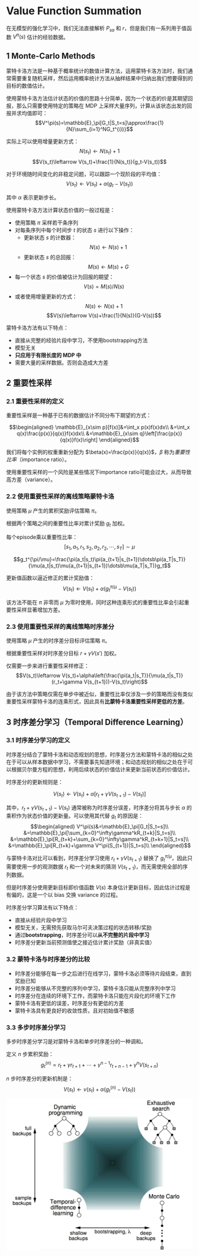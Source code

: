 # Value Function Summation

在无模型的强化学习中，我们无法直接解析 $P_{sa}$ 和 $r$，但是我们有一系列用于值函数 $V^\pi(s)$ 估计的经验数据。

## 1 Monte-Carlo Methods

蒙特卡洛方法是一种基于概率统计的数值计算方法，运用蒙特卡洛方法时，我们通常需要重复随机采样，然后运用概率统计方法从抽样结果中归纳出我们想要得到的目标的数值估计。

使用蒙特卡洛方法估计状态的价值的思路十分简单，因为一个状态的价是其期望回报，那么只需要使用特定的策略在 MDP 上采样大量序列，计算从该状态出发的回报并求均值即可：
$$V^\pi(s)=\mathbb{E}_\pi[G_t|S_t=s]\approx\frac{1}{N}\sum_{i=1}^NG_t^{(i)}$$

实际上可以使用增量更新方式：
$$N(s_t)\leftarrow N(s_t)+1$$
$$V(s_t)\leftarrow V(s_t)+\frac{1}{N(s_t)}(g_t-V(s_t))$$

对于环境随时间变化的非稳定问题，可以跟踪一个现阶段的平均值：
$$V(s_t)\leftarrow V(s_t)+\alpha(g_t-V(s_t))$$

其中 $\alpha$ 表示更新步长。

使用蒙特卡洛方法计算状态价值的一般过程是：

- 使用策略 $\pi$ 采样若干条序列
- 对每条序列中每个时间步 $t$ 的状态 $s$ 进行以下操作：
  - 更新状态 $s$ 的计数器：
    $$N(s)\leftarrow N(s)+1$$
  - 更新状态 $s$ 的总回报：
    $$M(s)\leftarrow M(s)+G$$
- 每一个状态 $s$ 的价值被估计为回报的期望：
    $$V(s)=M(s)/N(s)$$
- 或者使用增量更新的方式：
    $$N(s)\leftarrow N(s)+1$$
    $$V(s)\leftarrow V(s)+\frac{1}{N(s)}(G-V(s))$$

蒙特卡洛方法有以下特点：

- 直接从完整的经验片段中学习，不使用bootstrapping方法
- 模型无关
- **只应用于有限长度的 MDP 中**
- 需要大量的采样数据。否则会造成大方差

## 2 重要性采样

### 2.1 重要性采样的定义

重要性采样是一种基于已有的数据估计不同分布下期望的方式：

$$\begin{aligned}
    \mathbb{E}_{x\sim p}[f(x)]&=\int_x p(x)f(x)dx\\
    &=\int_x q(x)\frac{p(x)}{q(x)}f(x)dx\\
    &=\mathbb{E}_{x\sim q}\left[\frac{p(x)}{q(x)}f(x)\right]
\end{aligned}$$

我们将每个实例的权重重新分配为 $\beta(x)=\frac{p(x)}{q(x)}$，$\beta$ 称为*重要性比率*（importance ratio）。

使用重要性采样的一个风险是某些情况下importance ratio可能会过大，从而导致高方差（variance）。

### 2.2 使用重要性采样的离线策略蒙特卡洛

使用策略 $\mu$ 产生的累积奖励评估策略 $\pi$。

根据两个策略之间的重要性比率对累计奖励 $g_t$ 加权。

每个episode乘以重要性比率：
$$[s_1,a_1,r_1,s_2,a_2,r_2,\dotsb,s_T]\sim\mu$$

$$g_t^{\pi/\mu}=\frac{\pi(a_t|s_t)\pi(a_{t+1}|s_{t+1})\dotsb\pi(a_T|s_T)}{\mu(a_t|s_t)\mu(a_{t+1}|s_{t+1})\dotsb\mu(a_T|s_T)}g_t$$

更新值函数以逼近修正的累计奖励值：
$$V(s_t)\leftarrow V(s_t)+\alpha\left(g_t^{\pi/\mu}-V(s_t)\right)$$

该方法不能在 $\pi$ 非零而 $\mu$ 为零时使用，同时这种连乘形式的重要性比率会引起重要性采样显著增加方差。

### 2.3 使用重要性采样的离线策略时序差分

使用策略 $\mu$ 产生的时序差分目标评估策略 $\pi$。

根据重要性采样对时序差分目标 $r+\gamma V(s')$ 加权。

仅需要一步来进行重要性采样修正：
$$V(s_t)\leftarrow V(s_t)+\alpha\left(\frac{\pi(a_t|s_T)}{\mu(a_t|s_T)}(r_t+\gamma V(s_{t+1}))-V(s_t)\right)$$

由于该方法中策略仅需在单步中被近似，重要性比率仅涉及一步的策略而没有类似重要性采样蒙特卡洛的连乘形式，因此具有**比蒙特卡洛重要性采样更低的方差**。

## 3 时序差分学习（Temporal Difference Learning）

### 3.1 时序差分学习的定义

时序差分结合了蒙特卡洛和动态规划的思想，时序差分方法和蒙特卡洛的相似之处在于可以从样本数据中学习，不需要事先知道环境；和动态规划的相似之处在于可以根据贝尔曼方程的思想，利用后续状态的价值估计来更新当前状态的价值估计。

时序差分的更新规则是：

$$V(s_t)\leftarrow V(s_t)+\alpha[r_t+\gamma V(s_{t+1})-V(s_t)]$$

其中，$r_t+\gamma V(s_{t+1})-V(s_t)$ 通常被称为时序差分误差，时序差分将其与步长 $\alpha$ 的乘积作为状态价值的更新量。可以使用其代替 $g_t$ 的原因是：
$$\begin{aligned}
    V^\pi(s)&=\mathbb{E}_\pi[G_t|S_t=s]\\
    &=\mathbb{E}_\pi[\sum_{k=0}^\infty\gamma^kR_{t+k}|S_t=s]\\
    &=\mathbb{E}_\pi[R_{t+k}+\sum_{k=0}^\infty\gamma^kR_{t+k+1}|S_t=s]\\
    &=\mathbb{E}_\pi[R_{t+k}+\gamma V^\pi(S_{t+1})|S_t=s]\\
\end{aligned}$$

与蒙特卡洛对比可以看到，时序差分学习使用 $r_t+\gamma V(s_{t+1})$ 替换了 $g_t ^{\pi/\mu}$，因此只需要使用一步的观测数据 $r_t$ 和一个对未来的猜测 $V(s_{t+1})$，而无需使用全部的序列数据。

但是时序差分使用更新目标即价值函数 $V(s)$ 本身估计更新目标，因此估计过程是有偏的，这是一个以 bias 交换 variance 的过程。

时序差分学习算法有以下特点：

- 直接从经验片段中学习
- 模型无关，无需预先获取马尔可夫决策过程的状态转移/奖励
- 通过**bootstrapping**，时序差分可以**从不完整的片段中学习**
- 时序差分更新当前预测值使之接近估计累计奖励（非真实值）

### 3.2 蒙特卡洛与时序差分的比较

- 时序差分能够在每一步之后进行在线学习，蒙特卡洛必须等待片段结束，直到奖励已知
- 时序差分能够从不完整的序列中学习，蒙特卡洛只能从完整序列中学习
- 时序差分在连续的环境下工作，而蒙特卡洛只能在片段化的环境下工作
- 蒙特卡洛有更低的误差，时序差分有更低的方差
- 蒙特卡洛具有更良好的收敛性质，且对初始值不敏感

### 3.3 多步时序差分学习

多步时序差分学习是对蒙特卡洛和单步时序差分的一种调和。

定义 $n$ 步累积奖励：
$$g^{(n)}_t=r_t+\gamma r_{t+1}+\dotsb+\gamma^{n-1}r_{t+n-1}+\gamma^nV(s_{t+n})$$

$n$ 步时序差分的更新机制是：
$$V(s_t)\leftarrow v(s_t)+\alpha(g_t^{(n)}-V(s_t))$$

![强化学习的方法总览](../image/5.1.png)
